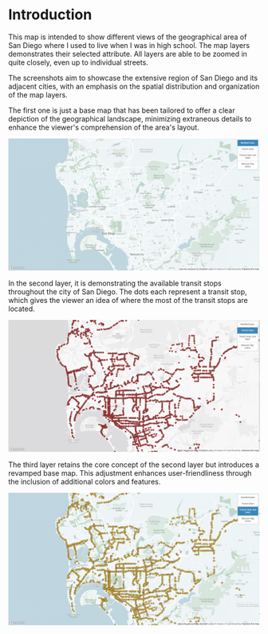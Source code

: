 # Introduction

This map is intended to show different views of the geographical area of San Diego where I used to live when I was in high school. The map layers demonstrates their selected attribute. All layers are able to be zoomed in quite closely, even up to individual streets. 

The screenshots aim to showcase the extensive region of San Diego and its adjacent cities, with an emphasis on the spatial distribution and organization of the map layers.


The first one is just a base map that has been tailored to offer a clear depiction of the geographical landscape, minimizing extraneous details to enhance the viewer's comprehension of the area's layout.

![](Assets/Basemap/Base.jpg)

In the second layer, it is demonstrating the available transit stops throughout the city of San Diego. The dots each represent a transit stop, which gives the viewer an idea of where the most of the transit stops are located.

![](Assets/transit/data.jpg)

The third layer retains the core concept of the second layer but introduces a revamped base map. This adjustment enhances user-friendliness through the inclusion of additional colors and features. 

![](Assets/transit+base/base+data.jpg)


